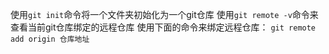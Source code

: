 使用`git init`命令将一个文件夹初始化为一个git仓库
使用`git remote -v`命令来查看当前git仓库绑定的远程仓库
使用下面的命令来绑定远程仓库：
`git remote add origin 仓库地址`